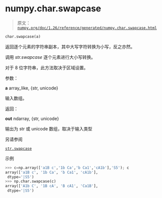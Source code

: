 # numpy.char.swapcase

> 原文：[`numpy.org/doc/1.26/reference/generated/numpy.char.swapcase.html`](https://numpy.org/doc/1.26/reference/generated/numpy.char.swapcase.html)

```py
char.swapcase(a)
```

返回逐个元素的字符串副本，其中大写字符转换为小写，反之亦然。

调用 *str.swapcase* 逐个元素进行大小写转换。

对于 8 位字符串，此方法取决于区域设置。

参数：

**a** array_like, {str, unicode}

输入数组。

返回：

**out** ndarray, {str, unicode}

输出为 str 或 unicode 数组，取决于输入类型

另请参阅

[`str.swapcase`](https://docs.python.org/3/library/stdtypes.html#str.swapcase "(在 Python v3.11 中)")

示例

```py
>>> c=np.array(['a1B c','1b Ca','b Ca1','cA1b'],'S5'); c
array(['a1B c', '1b Ca', 'b Ca1', 'cA1b'],
 dtype='|S5')
>>> np.char.swapcase(c)
array(['A1b C', '1B cA', 'B cA1', 'Ca1B'],
 dtype='|S5') 
```
